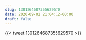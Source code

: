 ```yaml
---
slug: 1301264687355629570
date: 2020-09-02 21:04:12+00:00
draft: false
---
```


{{< tweet 1301264687355629570 >}}
